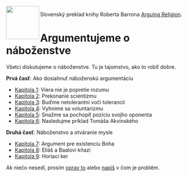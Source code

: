 <img align="left" width="90" height="90" src="https://github.com/argumentujeme-o-nabozenstve/argumentujeme-o-nabozenstve/assets/1047259/40427eab-f3b6-4613-bd5d-e2cbeac458bb">

Slovenský preklad knihy Roberta Barrona [Arguing Religion](https://www.amazon.com/Arguing-Religion-Bishop-Speaks-Facebook/dp/1943243379).

# Argumentujeme o náboženstve

Všetci diskutujeme o náboženstve. Tu je tajomstvo, ako to robiť dobre.

**Prvá časť**: Ako dosiahnuť náboženskú argumentáciu

* [Kapitola 1](kapitola1.md): Viera nie je popretie rozumu
* [Kapitola 2](kapitola2.md): Prekonanie scientizmu
* [Kapitola 3](kapitola3.md): Buďme netolerantní voči tolerancii
* [Kapitola 4](kapitola4.md): Vyhnime sa voluntarizmu
* [Kapitola 5](kapitola5.md): Snažme sa pochopiť pozíciu svojho oponenta
* [Kapitola 6](kapitola6.md): Nasledujme príklad Tomáša Akvinského

**Druhá časť**: Náboženstvo a otváranie mysle

* [Kapitola 7](kapitola7.md): Argument pre existenciu Boha
* [Kapitola 8](kapitola8.md): Eliáš a Baalovi kňazi
* [Kapitola 9](kapitola9.md): Horiaci ker

Ak niečo nesedí, prosím [oprav to](https://github.com/argumentujeme-o-nabozenstve/argumentujeme-o-nabozenstve) alebo [napíš](https://github.com/argumentujeme-o-nabozenstve/argumentujeme-o-nabozenstve/issues/new) v čom je problém.
